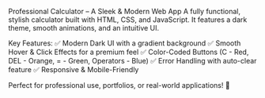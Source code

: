 Professional Calculator – A Sleek & Modern Web App
A fully functional, stylish calculator built with HTML, CSS, and JavaScript. It features a dark theme, smooth animations, and an intuitive UI.

Key Features:
✅ Modern Dark UI with a gradient background
✅ Smooth Hover & Click Effects for a premium feel
✅ Color-Coded Buttons (C - Red, DEL - Orange, = - Green, Operators - Blue)
✅ Error Handling with auto-clear feature
✅ Responsive & Mobile-Friendly

Perfect for professional use, portfolios, or real-world applications! 🚀
